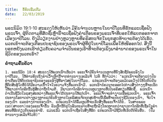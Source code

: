 ```yaml
---
title:  ຂໍ້ຄິດເພີ່ມເຕີມ
date:   22/03/2019
---
```


ພຣະນິມິດ 19:1-10 ສະແດງໃຫ້ເຫັນວ່າ ມີຄົນຈຳນວນຫຼາຍໃນບາບີໂລນທີ່ຮັກແລະເຊື່ອຟັງພຣະເຈົ້າ. ຜູ້ຕິດຕາມທີ່ສັດຊື່ເຫຼົ່ານີ້ຈະເຊື່ອຟັງຄຳເຕືອນຂອງພຣະເຈົ້າທີ່ບອກໃຫ້ແຍກອອກຈາກເມືອງບາບີໂລນ. ຍັງມີວຽກງານຢ່າງຫຼວງຫຼາຍທີ່ຄຣິສຕະຈັກໃນຍຸກສຸດທ້າຍຈະຕ້ອງໄດ້ເຮັດ. ພວກເຂົາຈະຕ້ອງເຕືອນປະຊາຊົນຂອງພຣະເຈົ້າຜູ້ທີ່ຢູ່ໃນບາບີໂລນເພື່ອໃຫ້ໜີອອກໄປ. ສິ່ງນີ້ບອກຫຍັງພວກເຮົາກ່ຽວກັບຄວາມຈຳເປັນຂອງເຮົາທີ່ຈະຕ້ອງເພິ່ງພາອຳນາດຂອງພຣະເຈົ້າໃນຊີວິດຂອງພວກເຮົາ?

**ຄຳຖາມຄົ້ນຄ້ວາ**

`1. ພຣະນິມິດ 18:4 ສະແດງໃຫ້ພວກເຮົາເຫັນວ່າ ພຣະເຈົ້າມີຄົນຈໍານວນຫຼາຍທີ່ຍັງສັດຊື່ຕໍ່ພຣະອົງໃນບາບີໂລນ. ໃຫ້ທ່ານຄິດເຖິງຄຳເວົ້າເຫຼົ່ານີ້ຈາກທ່ານນາງເອເລັນຈີ ໄວທ໌ ທີ່ກ່າວວ່າ: "ພວກເຮົາຈະຕ້ອງແບ່ງປັນຄຳເຕືອນໃຫ້ກັບປະຊາຊົນຂອງພຣະອົງຜູ້ທີ່ອາໄສຢູ່ໃນບາບີໂລນ. ແຕ່ພວກເຮົາຈະຕ້ອງລະມັດລະວັງບໍ່ໃຫ້ໄປກົດດັນ ຫຼືຕັດສິນຜູ້ໃດທີ່ບໍ່ໄດ້ມີຄວາມເຂົ້າໃຈໃນຄວາມຈິງທີ່ພວກເຮົາມີ. ພວກເຮົາບໍ່ຄວນຈະອອກໄປກ່າວສິ່ງຕ່າງໆທີ່ຈະເຮັດໃຫ້ຊາວກາໂຕລິກນັ້ນຮູ້ສຶກວ່າຖືກໂຈມຕີ. ມີຊາວກາໂຕລິກຈຳນວນຫຼວງຫຼາຍທີ່ເປັນຄຣິສຕຽນທີ່ສັດຊື່. ພວກເຂົາດຳເນີນຊີວິດໃນແສງສະຫວ່າງທີ່ພຣະເຈົ້າໄດ້ປະທານໃຫ້ແກ່ເຂົາ. ພຣະເຈົ້າຈະທຳງານເພື່ອຊ່ວຍເຂົາ. ພຣະເຈົ້າປະທານໂອກາດຢ່າງຫຼວງຫຼາຍແກ່ຄົນທັງຫຼາຍໃນຄຣິສຕະຈັກຍຸກສຸດທ້າຍນີ້ເພື່ອທີ່ຈະປັບປຸງຊີວິດຂອງເຂົາ, ຈິດໃຈຂອງເຂົາ ແລະຮ່າງກາຍຂອງເຂົາ. ແຕ່ພວກເຂົາໄດ້ລົ້ມເຫຼວທີ່ຈະເຮັດສິ່ງທີ່ພຣະເຈົ້າໄດ້ຂໍ. ໃນສາຍພຣະເນດ(ສາຍຕາ)ຂອງພຣະເຈົ້ານັ້ນ ຄົນເຫຼົ່ານີ້ກໍຢູ່ໃນອັນຕະລາຍທີ່ຈະຖືກລົງໂທດຫຼາຍກວ່າຊາວກາໂຕລິກທີ່ເຊື່ອໃນຄຳສອນທີ່ຜິດກ່ຽວກັບພຣະຄຳພີ. ແມ່ນແລ້ວ ພວກເຂົາເຊື່ອໃນສິ່ງທີ່ຜິດ ແຕ່ພວກເຂົາມີຊີວິດທີ່ເຮັດດີຕໍ່ຄົນອື່ນ. (ປື້ມທ່ານນາງເອເລັນຈີໄວທ໌)"`